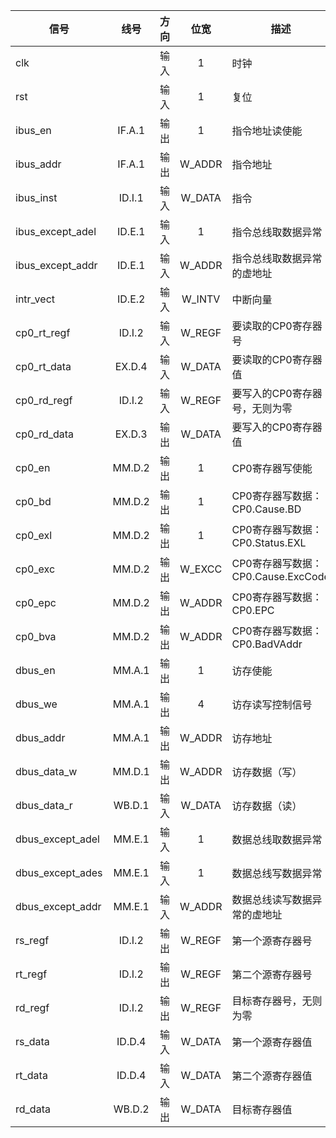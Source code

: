 | 信号             |  线号  | 方向 |  位宽  | 描述                               |
| ---------------- | :----: | :--: | :----: | ---------------------------------- |
| clk              |        | 输入 |   1    | 时钟                               |
| rst              |        | 输入 |   1    | 复位                               |
| ibus_en          | IF.A.1 | 输出 |   1    | 指令地址读使能                     |
| ibus_addr        | IF.A.1 | 输出 | W_ADDR | 指令地址                           |
| ibus_inst        | ID.I.1 | 输入 | W_DATA | 指令                               |
| ibus_except_adel | ID.E.1 | 输入 |   1    | 指令总线取数据异常                 |
| ibus_except_addr | ID.E.1 | 输入 | W_ADDR | 指令总线取数据异常的虚地址         |
| intr_vect        | ID.E.2 | 输入 | W_INTV | 中断向量                           |
| cp0_rt_regf      | ID.I.2 | 输入 | W_REGF | 要读取的CP0寄存器号                |
| cp0_rt_data      | EX.D.4 | 输入 | W_DATA | 要读取的CP0寄存器值                |
| cp0_rd_regf      | ID.I.2 | 输入 | W_REGF | 要写入的CP0寄存器号，无则为零      |
| cp0_rd_data      | EX.D.3 | 输出 | W_DATA | 要写入的CP0寄存器值                |
| cp0_en           | MM.D.2 | 输出 |   1    | CP0寄存器写使能                    |
| cp0_bd           | MM.D.2 | 输出 |   1    | CP0寄存器写数据：CP0.Cause.BD      |
| cp0_exl          | MM.D.2 | 输出 |   1    | CP0寄存器写数据：CP0.Status.EXL    |
| cp0_exc          | MM.D.2 | 输出 | W_EXCC | CP0寄存器写数据：CP0.Cause.ExcCode |
| cp0_epc          | MM.D.2 | 输出 | W_ADDR | CP0寄存器写数据：CP0.EPC           |
| cp0_bva          | MM.D.2 | 输出 | W_ADDR | CP0寄存器写数据：CP0.BadVAddr      |
| dbus_en          | MM.A.1 | 输出 |   1    | 访存使能                           |
| dbus_we          | MM.A.1 | 输出 |   4    | 访存读写控制信号                   |
| dbus_addr        | MM.A.1 | 输出 | W_ADDR | 访存地址                           |
| dbus_data_w      | MM.D.1 | 输出 | W_ADDR | 访存数据（写）                     |
| dbus_data_r      | WB.D.1 | 输入 | W_DATA | 访存数据（读）                     |
| dbus_except_adel | MM.E.1 | 输入 |   1    | 数据总线取数据异常                 |
| dbus_except_ades | MM.E.1 | 输入 |   1    | 数据总线写数据异常                 |
| dbus_except_addr | MM.E.1 | 输入 | W_ADDR | 数据总线读写数据异常的虚地址       |
| rs_regf          | ID.I.2 | 输出 | W_REGF | 第一个源寄存器号                   |
| rt_regf          | ID.I.2 | 输出 | W_REGF | 第二个源寄存器号                   |
| rd_regf          | ID.I.2 | 输出 | W_REGF | 目标寄存器号，无则为零             |
| rs_data          | ID.D.4 | 输入 | W_DATA | 第一个源寄存器值                   |
| rt_data          | ID.D.4 | 输入 | W_DATA | 第二个源寄存器值                   |
| rd_data          | WB.D.2 | 输出 | W_DATA | 目标寄存器值                       |